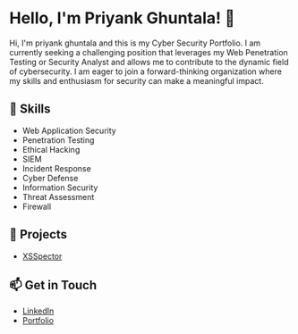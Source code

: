 # Hello, I'm Priyank Ghuntala! 👋

Hi, I'm priyank ghuntala and this is my Cyber Security Portfolio. I am currently seeking a challenging position that leverages my Web Penetration Testing or Security Analyst and allows me to contribute to the dynamic field of cybersecurity. I am eager to join a forward-thinking organization where my skills and enthusiasm for security can make a meaningful impact.

## 🔧 Skills
- Web Application Security
- Penetration Testing
- Ethical Hacking
- SIEM
- Incident Response
- Cyber Defense
- Information Security
- Threat Assessment
- Firewall

## 🌟 Projects
- [XSSpector](https://github.com/priyankghuntala/XSSpector.git) 

## 📫 Get in Touch
- [LinkedIn](https://linkedin.com/in/priyankghuntala)
- [Portfolio](https://priyank.github.io)
